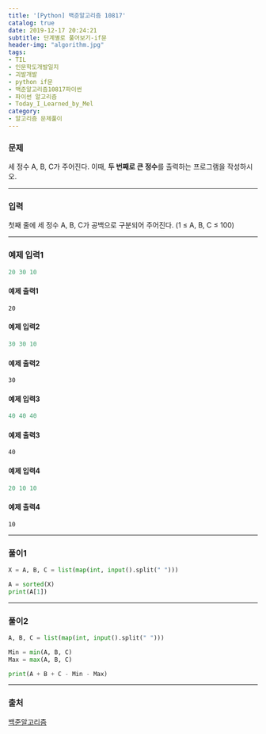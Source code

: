 ```yaml
---
title: '[Python] 백준알고리즘 10817'
catalog: true
date: 2019-12-17 20:24:21
subtitle: 단계별로 풀어보기-if문
header-img: "algorithm.jpg"
tags:
- TIL
- 인문학도개발일지
- 괴발개발
- python if문
- 백준알고리즘10817파이썬
- 파이썬 알고리즘
- Today_I_Learned_by_Mel
category:
- 알고리즘 문제풀이
---
```

### 문제
세 정수 A, B, C가 주어진다. 이때, **두 번째로 큰 정수**를 출력하는 프로그램을 작성하시오. 

---
### 입력
첫째 줄에 세 정수 A, B, C가 공백으로 구분되어 주어진다. (1 ≤ A, B, C ≤ 100)

---
### 예제 입력1
```python
20 30 10
```
#### 예제 출력1
```pytohn
20
```
#### 예제 입력2
```python
30 30 10
```
#### 예제 출력2
```pytohn
30
```
#### 예제 입력3
```python
40 40 40
```
#### 예제 출력3
```pytohn
40
```
#### 예제 입력4
```python
20 10 10
```
#### 예제 출력4
```pytohn
10
```
---
### 풀이1
```python
X = A, B, C = list(map(int, input().split(" ")))

A = sorted(X)
print(A[1])
```
---
### 풀이2
```python
A, B, C = list(map(int, input().split(" ")))

Min = min(A, B, C)
Max = max(A, B, C)

print(A + B + C - Min - Max)
```
---
### 출처
[백준알고리즘](https://www.acmicpc.net/problem/10817)